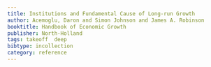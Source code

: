 ```yaml
---
title: Institutions and Fundamental Cause of Long-run Growth
author: Acemoglu, Daron and Simon Johnson and James A. Robinson
booktitle: Handbook of Economic Growth
publisher: North-Holland
tags: takeoff  deep
bibtype: incollection
category: reference
---
```

